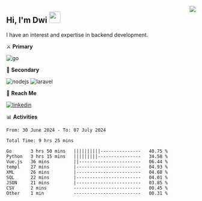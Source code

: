 [<img src="https://komarev.com/ghpvc/?username=masred&color=green&style=flat-square&label=Profile+Views" align="right">](github.com/masred)

## Hi, I'm Dwi <img src="https://raw.githubusercontent.com/MartinHeinz/MartinHeinz/master/wave.gif" width="30px">

I have an interest and expertise in backend development.

⚔️ **Primary**

![go](https://img.shields.io/badge/---?logo=go&label=Golang&style=social)

🔪 **Secondary**

![nodejs](https://img.shields.io/badge/---?logo=node.js&label=Node.js&style=social&logoColor=green)
![laravel](https://img.shields.io/badge/---?logo=laravel&label=Laravel&style=social)

🔗 **Reach Me**

[![linkedin](https://img.shields.io/badge/---?logo=linkedin&label=LinkedIn&style=social)](https://linkedin.com/in/dwifitriyanto)

📊 **Activities**

<!--START_SECTION:waka-->

```all_time
From: 30 June 2024 - To: 07 July 2024

Total Time: 9 hrs 25 mins

Go       3 hrs 50 mins   ||||||||||---------------   40.75 %
Python   3 hrs 15 mins   |||||||||----------------   34.58 %
Vue.js   36 mins         ||-----------------------   06.44 %
templ    27 mins         |------------------------   04.93 %
XML      26 mins         |------------------------   04.68 %
SQL      22 mins         |------------------------   04.01 %
JSON     21 mins         |------------------------   03.85 %
CSV      2 mins          -------------------------   00.45 %
Other    1 min           -------------------------   00.31 %
```

<!--END_SECTION:waka-->
